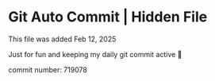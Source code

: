 # Git Auto Commit | Hidden File

This file was added Feb 12, 2025

Just for fun and keeping my daily git commit active 🤪

commit number: 719078
